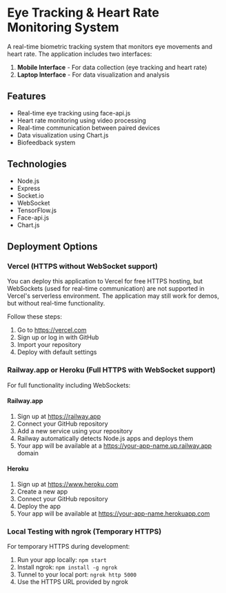 # Eye Tracking & Heart Rate Monitoring System

A real-time biometric tracking system that monitors eye movements and heart rate. The application includes two interfaces:

1. **Mobile Interface** - For data collection (eye tracking and heart rate)
2. **Laptop Interface** - For data visualization and analysis

## Features

- Real-time eye tracking using face-api.js
- Heart rate monitoring using video processing
- Real-time communication between paired devices
- Data visualization using Chart.js
- Biofeedback system

## Technologies

- Node.js
- Express
- Socket.io
- WebSocket
- TensorFlow.js
- Face-api.js
- Chart.js

## Deployment Options

### Vercel (HTTPS without WebSocket support)

You can deploy this application to Vercel for free HTTPS hosting, but WebSockets (used for real-time communication) are not supported in Vercel's serverless environment. The application may still work for demos, but without real-time functionality.

Follow these steps:
1. Go to https://vercel.com 
2. Sign up or log in with GitHub
3. Import your repository
4. Deploy with default settings

### Railway.app or Heroku (Full HTTPS with WebSocket support)

For full functionality including WebSockets:

#### Railway.app
1. Sign up at https://railway.app
2. Connect your GitHub repository
3. Add a new service using your repository
4. Railway automatically detects Node.js apps and deploys them
5. Your app will be available at a https://your-app-name.up.railway.app domain

#### Heroku
1. Sign up at https://www.heroku.com
2. Create a new app
3. Connect your GitHub repository
4. Deploy the app
5. Your app will be available at https://your-app-name.herokuapp.com

### Local Testing with ngrok (Temporary HTTPS)

For temporary HTTPS during development:
1. Run your app locally: `npm start`
2. Install ngrok: `npm install -g ngrok`
3. Tunnel to your local port: `ngrok http 5000`
4. Use the HTTPS URL provided by ngrok
